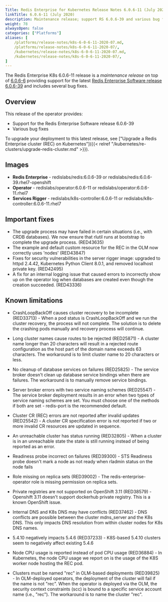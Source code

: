 ```yaml
---
Title: Redis Enterprise for Kubernetes Release Notes 6.0.6-11 (July 2020)
linkTitle: 6.0.6-11 (July 2020)
description: Maintenance release; support RS 6.0.6-39 and various bug fixes.
weight: 78
alwaysOpen: false
categories: ["Platforms"]
aliases: [
    /platforms/release-notes/k8s-6-0-6-11-2020-07.md,
    /platforms/release-notes/k8s-6-0-6-11-2020-07/,
    /kubernetes/release-notes/k8s-6-0-6-11-2020-07.md,
    /kubernetes/release-notes/k8s-6-0-6-11-2020-07/,
]
---
```


The Redis Enterprise K8s 6.0.6-11 release is a *maintenance release* on top of [6.0.6-6](https://github.com/RedisLabs/redis-enterprise-k8s-docs/releases/tag/v6.0.6-6) providing support for the latest [Redis Enterprise Software release 6.0.6-39](https://docs.redislabs.com/latest/rs/release-notes/rs-6-0-may-2020/) and includes several bug fixes.

## Overview

This release of the operator provides:

- Support for the Redis Enterprise Software release 6.0.6-39
- Various bug fixes

To upgrade your deployment to this latest release, see ["Upgrade a Redis Enterprise cluster (REC) on Kubernetes"]({{< relref "/kubernetes/re-clusters/upgrade-redis-cluster.md" >}}).

## Images

- **Redis Enterprise** - redislabs/redis:6.0.6-39 or redislabs/redis:6.0.6-39.rhel7-openshift
- **Operator** - redislabs/operator:6.0.6-11 or redislabs/operator:6.0.6-11.rhel7
- **Services Rigger** - redislabs/k8s-controller:6.0.6-11 or redislabs/k8s-controller:6.0.6-11.rhel7

## Important fixes

- The upgrade process may have failed in certain situations (i.e., with CRDB databases). We now ensure that rlutil runs at bootstrap to complete the upgrade process. (RED43635)
- The example and default custom resource for the REC in the OLM now correctly uses 'nodes' (RED43847)
- Fixes for security vulnerabilities in the server rigger image: upgraded to httpd 2.4.42, Kubernetes Python Client 8.0.1, and removed localhost private key. (RED42495)
- A fix for an internal logging issue that caused errors to incorrectly show up on the operator log when databases are created even though the creation succeeded. (RED43336)

## Known limitations

- CrashLoopBackOff causes cluster recovery to be incomplete  (RED33713) - When a pod status is CrashLoopBackOff and we run the cluster recovery, the process will not complete. The solution is to delete the crashing pods manually and recovery process will continue.

- Long cluster names cause routes to be rejected  (RED25871) - A cluster name longer than 20 characters will result in a rejected route configuration as the host part of the domain name exceeds 63 characters. The workaround is to limit cluster name to 20 characters or less.

- No cleanup of database services on failures (RED25825) - The service broker doesn't clean up database service bindings when there are failures. The workaround is to manually remove service bindings.

- Server broker errors with two service naming schemes  (RED25547) - The service broker deployment results in an error when two types of service naming schemes are set. You must choose one of the methods if both are set - redis-port is the recommended default.

- Cluster CR (REC) errors are not reported after invalid updates (RED25542) - A cluster CR specification error is not reported if two or more invalid CR resources are updated in sequence.

- An unreachable cluster has status running (RED32805) - When a cluster is in an unreachable state the state is still running instead of being reported as an error.

- Readiness probe incorrect on failures (RED39300) - STS Readiness probe doesn't mark a node as not ready when rladmin status on the node fails

- Role missing on replica sets (RED39002) - The redis-enterprise-operator role is missing permission on replica sets.

- Private registries are not supported on OpenShift 3.11 (RED38579) - Openshift 3.11 doesn't support dockerhub private registry. This is a known OpenShift issue.

- Internal DNS and K8s DNS may have conflicts (RED37462) - DNS conflicts are possible between the cluster mdns_server and the K8s DNS. This only impacts DNS resolution from within cluster nodes for K8s DNS names.

- 5.4.10 negatively impacts 5.4.6 (RED37233) - K8S-based 5.4.10 clusters seem to negatively affect existing 5.4.6

- Node CPU usage is reported instead of pod CPU usage (RED36884) - In Kubernetes, the node CPU usage we report on is the usage of the K8S worker node hosting the REC pod.

- Clusters must be named "rec" in OLM-based deployments (RED39825) - In OLM-deployed operators, the deployment of the cluster will fail if the name is not "rec". When the operator is deployed via the OLM, the security context constraints (scc) is bound to a specific service account name (i.e., "rec"). The workaround is to name the cluster "rec".
